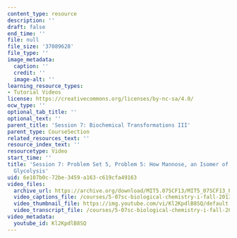 ```yaml
---
content_type: resource
description: ''
draft: false
end_time: ''
file: null
file_size: '37089628'
file_type: ''
image_metadata:
  caption: ''
  credit: ''
  image-alt: ''
learning_resource_types:
- Tutorial Videos
license: https://creativecommons.org/licenses/by-nc-sa/4.0/
ocw_type: ''
optional_tab_title: ''
optional_text: ''
parent_title: 'Session 7: Biochemical Transformations III'
parent_type: CourseSection
related_resources_text: ''
resource_index_text: ''
resourcetype: Video
start_time: ''
title: 'Session 7: Problem Set 5, Problem 5: How Mannose, an Isomer of Glucose, Enters
  Glycolysis'
uid: 6e107b0c-72be-3459-a163-c619cfa49163
video_files:
  archive_url: https://archive.org/download/MIT5.07SCF13/MIT5_07SCF13_Pset5_Q5_300k.mp4
  video_captions_file: /courses/5-07sc-biological-chemistry-i-fall-2013/db279c273b535200b07196d1dc3703be_Kl2KpdlB8SQ.vtt
  video_thumbnail_file: https://img.youtube.com/vi/Kl2KpdlB8SQ/default.jpg
  video_transcript_file: /courses/5-07sc-biological-chemistry-i-fall-2013/b339d007964f3557702cf6a323b04e4a_Kl2KpdlB8SQ.pdf
video_metadata:
  youtube_id: Kl2KpdlB8SQ
---
```

